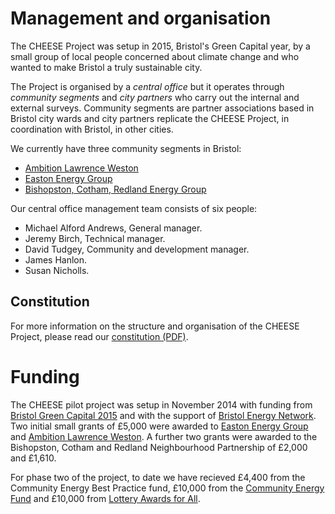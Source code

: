 
# Management and organisation

The CHEESE Project was setup in 2015, Bristol's Green Capital year, by a
small group of local people concerned about climate change and who wanted to
make Bristol a truly sustainable city.

The Project is organised by a *central office* but it operates through
*community segments* and *city partners* who carry out the internal
and external surveys. Community segments are partner associations based in
Bristol city wards and city partners replicate the CHEESE Project, in
coordination with Bristol, in other cities.

We currently have three community segments in Bristol:

- <a href="http://www.ambitionlw.org">
      Ambition Lawrence Weston</a>
- <a href="http://www.eastonenergygroup.org">
      Easton Energy Group</a>
- <a href="https://www.facebook.com/BCR.EnergyGroup">
      Bishopston, Cotham, Redland Energy Group</a>

Our central office management team consists of six people:

- Michael Alford Andrews, General manager.
- Jeremy Birch, Technical manager.
- David Tudgey, Community and development manager.
- James Hanlon.
- Susan Nicholls.

## Constitution

For more information on the structure and organisation of the CHEESE Project,
please read our
<a href="/static/files/CHEESE-Constitution-17August2016.pdf">constitution (PDF)</a>.

# Funding

The CHEESE pilot project was setup in November 2014 with funding from
<a href="http://bristolgreencapital.org/">Bristol Green Capital 2015</a> and
with the support of <a href="http://www.bristolenergynetwork.org">Bristol
  Energy Network</a>.
Two initial small grants of £5,000 were
awarded to <a href="http://www.eastonenergygroup.org">Easton Energy
Group</a> and <a href="http://www.ambitionlw.org">Ambition Lawrence Weston</a>.
A further two grants were awarded to the Bishopston, Cotham and
Redland Neighbourhood Partnership of £2,000 and £1,610.

For phase two of the project, to date we have recieved £4,400 from the
Community Energy Best Practice fund, £10,000 from the <a
  href="http://www.bristolcommunityenergy.co.uk/">Community Energy Fund</a> and
£10,000 from <a
  href="https://www.biglotteryfund.org.uk/global-content/programmes/england/awards-for-all-england">
  Lottery Awards for All</a>.
